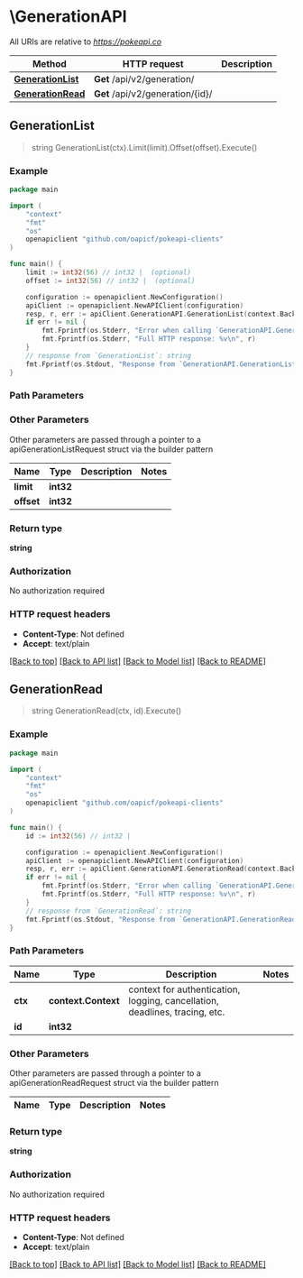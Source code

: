 # \GenerationAPI

All URIs are relative to *https://pokeapi.co*

Method | HTTP request | Description
------------- | ------------- | -------------
[**GenerationList**](GenerationAPI.md#GenerationList) | **Get** /api/v2/generation/ | 
[**GenerationRead**](GenerationAPI.md#GenerationRead) | **Get** /api/v2/generation/{id}/ | 



## GenerationList

> string GenerationList(ctx).Limit(limit).Offset(offset).Execute()



### Example

```go
package main

import (
	"context"
	"fmt"
	"os"
	openapiclient "github.com/oapicf/pokeapi-clients"
)

func main() {
	limit := int32(56) // int32 |  (optional)
	offset := int32(56) // int32 |  (optional)

	configuration := openapiclient.NewConfiguration()
	apiClient := openapiclient.NewAPIClient(configuration)
	resp, r, err := apiClient.GenerationAPI.GenerationList(context.Background()).Limit(limit).Offset(offset).Execute()
	if err != nil {
		fmt.Fprintf(os.Stderr, "Error when calling `GenerationAPI.GenerationList``: %v\n", err)
		fmt.Fprintf(os.Stderr, "Full HTTP response: %v\n", r)
	}
	// response from `GenerationList`: string
	fmt.Fprintf(os.Stdout, "Response from `GenerationAPI.GenerationList`: %v\n", resp)
}
```

### Path Parameters



### Other Parameters

Other parameters are passed through a pointer to a apiGenerationListRequest struct via the builder pattern


Name | Type | Description  | Notes
------------- | ------------- | ------------- | -------------
 **limit** | **int32** |  | 
 **offset** | **int32** |  | 

### Return type

**string**

### Authorization

No authorization required

### HTTP request headers

- **Content-Type**: Not defined
- **Accept**: text/plain

[[Back to top]](#) [[Back to API list]](../README.md#documentation-for-api-endpoints)
[[Back to Model list]](../README.md#documentation-for-models)
[[Back to README]](../README.md)


## GenerationRead

> string GenerationRead(ctx, id).Execute()



### Example

```go
package main

import (
	"context"
	"fmt"
	"os"
	openapiclient "github.com/oapicf/pokeapi-clients"
)

func main() {
	id := int32(56) // int32 | 

	configuration := openapiclient.NewConfiguration()
	apiClient := openapiclient.NewAPIClient(configuration)
	resp, r, err := apiClient.GenerationAPI.GenerationRead(context.Background(), id).Execute()
	if err != nil {
		fmt.Fprintf(os.Stderr, "Error when calling `GenerationAPI.GenerationRead``: %v\n", err)
		fmt.Fprintf(os.Stderr, "Full HTTP response: %v\n", r)
	}
	// response from `GenerationRead`: string
	fmt.Fprintf(os.Stdout, "Response from `GenerationAPI.GenerationRead`: %v\n", resp)
}
```

### Path Parameters


Name | Type | Description  | Notes
------------- | ------------- | ------------- | -------------
**ctx** | **context.Context** | context for authentication, logging, cancellation, deadlines, tracing, etc.
**id** | **int32** |  | 

### Other Parameters

Other parameters are passed through a pointer to a apiGenerationReadRequest struct via the builder pattern


Name | Type | Description  | Notes
------------- | ------------- | ------------- | -------------


### Return type

**string**

### Authorization

No authorization required

### HTTP request headers

- **Content-Type**: Not defined
- **Accept**: text/plain

[[Back to top]](#) [[Back to API list]](../README.md#documentation-for-api-endpoints)
[[Back to Model list]](../README.md#documentation-for-models)
[[Back to README]](../README.md)

